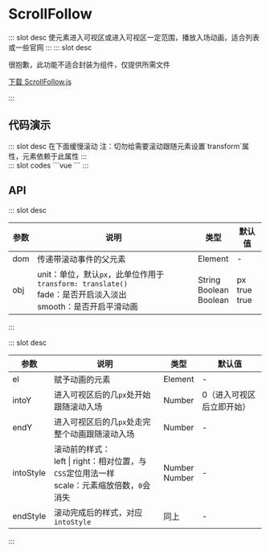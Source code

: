 # ScrollFollow

<ContainerBox title="介绍">
::: slot desc
使元素进入可视区或进入可视区一定范围，播放入场动画，适合列表或一些官网
:::
</ContainerBox>

<ContainerBox title="下载并引入">
::: slot desc

很抱歉，此功能不适合封装为组件，仅提供所需文件

[下载 ScrollFollow.js](https://gitee.com/lengyibai/component-package/raw/master/ScrollFollow.js)

:::
</ContainerBox>

## 代码演示

<ContainerBox title="基础用法">
::: slot desc
在下面缓慢滚动
注：切勿给需要滚动跟随元素设置`transform`属性，元素依赖于此属性
:::
<div class="demoBox">
<Function-element-Parabolic-index />
</div>

<ShowCode>
::: slot codes
```vue
```
:::
</ShowCode>
</ContainerBox>

## API

<ContainerBox title="new ScrollFollow(dom, obj)">
::: slot desc

| 参数                     | 说明                                                         | 类型 | 默认值 |
| ------------------------ | ------------------------------------------------------------ | ------------------------ | ------------------------ |
| dom | 传递带滚动事件的父元素 | Element | - |
| obj      | unit：单位，默认`px`，此单位作用于`transform: translate()`<br />fade：是否开启淡入淡出<br />smooth：是否开启平滑动画 | String<br />Boolean<br />Boolean | px<br />true<br />true |

:::
</ContainerBox>

<ContainerBox title="setOptions(obj)">
::: slot desc

| 参数                     | 说明                                                         | 类型 | 默认值 |
| ------------------------ | ------------------------------------------------------------ | ------------------------ | ------------------------ |
| el | 赋予动画的元素 | Element | - |
| intoY | 进入可视区后的几`px`处开始跟随滚动入场 | Number | 0（进入可视区后立即开始） |
| endY | 进入可视区后的几`px`处走完整个动画跟随滚动入场 | Number | - |
| intoStyle | 滚动前的样式：<br />left \| right：相对位置，与`CSS`定位用法一样<br />scale：元素缩放倍数，`0`会消失 | Number<br />Number | - |
| endStyle | 滚动完成后的样式，对应`intoStyle` | 同上 | - |

:::
</ContainerBox>
